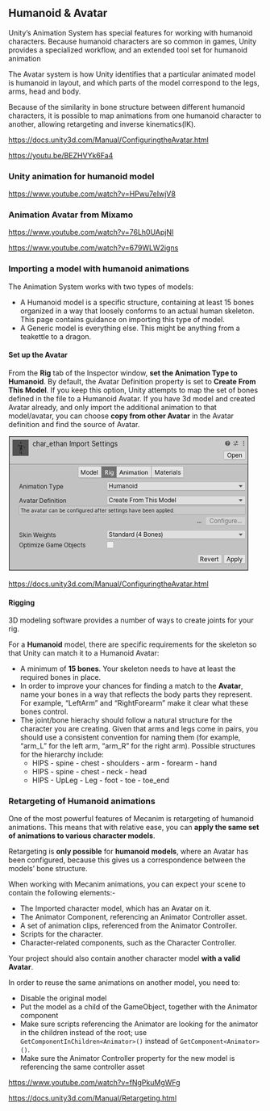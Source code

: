 ## Humanoid & Avatar

Unity’s Animation System has special features for working with humanoid characters. Because humanoid characters are so common in games, Unity provides a specialized workflow, and an extended tool set for humanoid animation

The Avatar system is how Unity identifies that a particular animated model is humanoid in layout, and which parts of the model correspond to the legs, arms, head and body.

Because of the similarity in bone structure between different humanoid characters, it is possible to map animations from one humanoid character to another, allowing retargeting and inverse kinematics(IK).

https://docs.unity3d.com/Manual/ConfiguringtheAvatar.html

https://youtu.be/BEZHVYk6Fa4


### Unity animation for humanoid model
https://www.youtube.com/watch?v=HPwu7eIwjV8

### Animation Avatar from Mixamo
https://www.youtube.com/watch?v=76Lh0UApjNI

https://www.youtube.com/watch?v=679WLW2igns

### Importing a model with humanoid animations

The Animation System works with two types of models:

- A Humanoid model is a specific structure, containing at least 15 bones organized in a way that loosely conforms to an actual human skeleton. This page contains guidance on importing this type of model.
- A Generic model is everything else. This might be anything from a teakettle to a dragon.


#### Set up the Avatar
From the **Rig** tab of the Inspector window, **set the Animation Type to Humanoid**. By default, the Avatar Definition property is set to **Create From This Model**. If you keep this option, Unity attempts to map the set of bones defined in the file to a Humanoid Avatar. If you have 3d model and created Avatar already, and only import the additional animation to that model/avatar, you can choose **copy from other Avatar** in the Avatar definition and find the source of Avatar.

![](./Rig-2.png)

https://docs.unity3d.com/Manual/ConfiguringtheAvatar.html


#### Rigging
3D modeling software provides a number of ways to create joints for your rig.

For a **Humanoid** model, there are specific requirements for the skeleton so that Unity can match it to a Humanoid Avatar:

-   A minimum of **15 bones**. Your skeleton needs to have at least the required bones in place.
-   In order to improve your chances for finding a match to the **Avatar**, name your bones in a way that reflects the body parts they represent. For example, “LeftArm” and “RightForearm” make it clear what these bones control.
-   The joint/bone hierachy should follow a natural structure for the character you are creating. Given that arms and legs come in pairs, you should use a consistent convention for naming them (for example, “arm\_L” for the left arm, “arm\_R” for the right arm). Possible structures for the hierarchy include:
    -   HIPS - spine - chest - shoulders - arm - forearm - hand
    -   HIPS - spine - chest - neck - head
    -   HIPS - UpLeg - Leg - foot - toe - toe\_end

### Retargeting of Humanoid animations
One of the most powerful features of Mecanim is retargeting of humanoid animations. This means that with relative ease, you can **apply the same set of animations to various character models**. 

Retargeting is **only possible** for **humanoid models**, where an Avatar has been configured, because this gives us a correspondence between the models’ bone structure.

When working with Mecanim animations, you can expect your scene to contain the following elements:-

- The Imported character model, which has an Avatar on it.
- The Animator Component, referencing an Animator Controller asset.
- A set of animation clips, referenced from the Animator Controller.
- Scripts for the character.
- Character-related components, such as the Character Controller.


Your project should also contain another character model **with a valid Avatar**.


In order to reuse the same animations on another model, you need to:

-   Disable the original model
-   Put the model as a child of the GameObject, together with the Animator component
-   Make sure scripts referencing the Animator are looking for the animator in the children instead of the root; use `GetComponentInChildren<Animator>()` instead of `GetComponent<Animator>()`.
-   Make sure the Animator Controller property for the new model is referencing the same controller asset

https://www.youtube.com/watch?v=fNgPkuMgWFg

https://docs.unity3d.com/Manual/Retargeting.html

